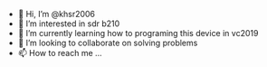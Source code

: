 - 👋 Hi, I’m @khsr2006
- 👀 I’m interested in sdr b210
- 🌱 I’m currently learning how to programing this device in vc2019
- 💞️ I’m looking to collaborate on solving problems
- 📫 How to reach me ...

<!---
khsr2006/khsr2006 is a ✨ special ✨ repository because its `README.md` (this file) appears on your GitHub profile.
You can click the Preview link to take a look at your changes.
--->
